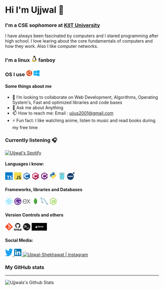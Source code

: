 # Hi I'm Ujjwal 👋

### I'm a CSE sophomore at [KIIT University](https://kiit.ac.in/)

I have always been fascinated by computers and I stared programming after high school. I love learing about the core fundamentals of computers and how they work. Also I like computer networks.

### I'm a linux <img width="20" height="20" alt="Git" width="26px" src="https://github.com/Ujjwal-Shekhawat/Ujjwal-Shekhawat/blob/master/icons/linux/linux-original.svg" /> fanboy

### OS I use <img width="20" height="20" alt="Git" width="26px" src="https://github.com/Ujjwal-Shekhawat/Ujjwal-Shekhawat/blob/master/icons/ubuntu/ubuntu-plain.svg" /> <img width="20" height="20" alt="Git" width="26px" src="https://github.com/Ujjwal-Shekhawat/Ujjwal-Shekhawat/blob/master/icons/windows8/windows8-original.svg" />

#### Some things about me

- 👯 I’m looking to collaborate on Web Development, Algorithms, Operating System's, Fast and optimized libraries and code bases
- 💬 Ask me about Anything
- 📫 How to reach me: Email : ujjus2001@gmail.com
- ⚡ Fun fact: I like watching anime, listen to music and read books during my free time

### Currently listening 🎧

[<img src="https://spotify-now-playing-gray.vercel.app/api/spotify-playing" alt="Ujjwal's Spotify" width="350" />](https://open.spotify.com/user/6ivnscyuxnv6hk7ajus7rgkan)

<!-- <br /> -->
<h4 align="left"> Languages i know: </h4>
<p align="left">

<img width="25" height="25" alt="TypeScript" width="26px" src="https://github.com/Ujjwal-Shekhawat/Ujjwal-Shekhawat/blob/master/icons/typescript/typescript-original.svg" />

<img width="25" height="25" alt="JavaScript" width="26px" src="https://github.com/Ujjwal-Shekhawat/Ujjwal-Shekhawat/blob/master/icons/javascript/javascript-original.svg" />

<img width="25" height="25" alt="C Language" width="26px" src="https://github.com/Ujjwal-Shekhawat/Ujjwal-Shekhawat/blob/master/icons/c/c-original.svg" />

<img width="25" height="25" alt="C++" width="26px" src="https://github.com/Ujjwal-Shekhawat/Ujjwal-Shekhawat/blob/master/icons/cplusplus/cplusplus-original.svg" />

<img width="25" height="25" alt="C++" width="26px" src="https://github.com/Ujjwal-Shekhawat/Ujjwal-Shekhawat/blob/master/icons/csharp/csharp-original.svg" />

<img width="25" height="25" alt="C++" width="26px" src="https://github.com/Ujjwal-Shekhawat/Ujjwal-Shekhawat/blob/master/icons/python/python-original.svg" />

<img width="25" height="25" alt="Golang" width="26px" src="https://github.com/Ujjwal-Shekhawat/Ujjwal-Shekhawat/blob/master/icons/go/go-original.svg" />

<img width="25" height="25" alt="ASm (x86 Assembly)" width="26px" src="https://github.com/Ujjwal-Shekhawat/Ujjwal-Shekhawat/blob/master/icons/Assembly/ASM.png" />
</p>
<!-- <br /> -->

<h4 align="left"> Frameworks, libraries and Databases </h4>

<p align="left">
<img width="25" height="25" alt="React" width="26px" src="https://github.com/Ujjwal-Shekhawat/Ujjwal-Shekhawat/blob/master/icons/react/react-original.svg" />

<img width="25" height="25" alt="Gatsby" width="26px" src="https://raw.githubusercontent.com/github/explore/e94815998e4e0713912fed477a1f346ec04c3da2/topics/gatsby/gatsby.png" />

<img width="25" height="25" alt="Express" width="26px" src="https://github.com/Ujjwal-Shekhawat/Ujjwal-Shekhawat/blob/master/icons/express/express-original.svg" />

<img width="25" height="25" alt="MongoDB" width="26px" src="https://github.com/Ujjwal-Shekhawat/Ujjwal-Shekhawat/blob/master/icons/mongodb/mongodb-original.svg" />

<img width="25" height="25" alt="MySQL" width="26px" src="https://github.com/Ujjwal-Shekhawat/Ujjwal-Shekhawat/blob/master/icons/mysql/mysql-original.svg" />

<img width="25" height="25" alt="Node.js" width="26px" src="https://github.com/Ujjwal-Shekhawat/Ujjwal-Shekhawat/blob/master/icons/nodejs/nodejs-original.svg" />
</p>
<!-- <br /> -->
<h4 align="left"> Version Controls and others </h4>
<p align="left">
<img width="25" height="25" alt="Git" width="26px" src="https://github.com/Ujjwal-Shekhawat/Ujjwal-Shekhawat/blob/master/icons/git/git-original.svg" />

<img width="25" height="25" alt="GitHub" width="26px" src="https://github.com/Ujjwal-Shekhawat/Ujjwal-Shekhawat/blob/master/icons/github/github-original-wordmark.svg" />

<img width="25" height="25" alt="Terminal" width="26px" src="https://raw.githubusercontent.com/github/explore/80688e429a7d4ef2fca1e82350fe8e3517d3494d/topics/terminal/terminal.png" />

<img width="50" height="25" alt="Vercel" width="26px" src="https://github.com/Ujjwal-Shekhawat/Ujjwal-Shekhawat/blob/master/icons/vercel/eUSBGOowfI7Z.png" />
</p>
<!-- <br /> -->
<h4 align="left"> Social Media: </h4>

<p align="left">
<a href = "https://twitter.com/UjjwalSinghShe2" target = "_self"> 
    <img alt="Ujjwal-Shekhawat | Twitter" width="25" height="25" src="https://github.com/Ujjwal-Shekhawat/Ujjwal-Shekhawat/blob/master/icons/twitter/twitter-original.svg" />
</a>
<a href = "https://www.linkedin.com/in/ujjwal-singh-shekhawat-6422a11b3/" target = "_self"> 
    <img alt="Ujjwal-Shekhawat | LinkedIn" width="25" height="25" src="https://github.com/Ujjwal-Shekhawat/Ujjwal-Shekhawat/blob/master/icons/linkedin/linkedin-original.svg" />
</a>
<a href = "https://www.instagram.com/unishezawat/?hl=en" target = "_self"> 
    <img alt="Ujjwal-Shekhawat | Instagram" width="25" height="25" src="https://cdn.jsdelivr.net/npm/simple-icons@v3/icons/instagram.svg" />
</a>
</p>

### My GitHub stats

---

<p align="left">
<img align="left" alt="Ujjwals's Github Stats" src="https://github-readme-stats.vercel.app/api?username=Ujjwal-Shekhawat&show_icons=true&theme=tokyonight&hide_border=true" />
<!-- img align="left" alt="Ujjwals's Github Stats" src="https://github-readme-stats.vercel.app/api/top-langs/?username=Ujjwal-Shekhawat&show_icons=true&title_color=ffffff&icon_color=bb2acf&text_color=daf7dc&bg_color=151515" / -->
</p>
<!-- C, C++, JS, Python, GO -->
